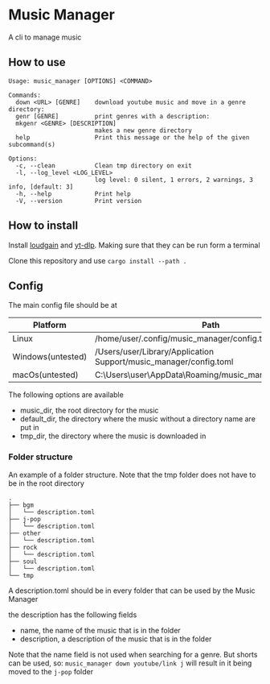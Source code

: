 # Music Manager

A cli to manage music

## How to use

```text
Usage: music_manager [OPTIONS] <COMMAND>

Commands:
  down <URL> [GENRE]    download youtube music and move in a genre directory: 
  genr [GENRE]          print genres with a description: 
  mkgenr <GENRE> [DESCRIPTION]  
                        makes a new genre directory
  help                  Print this message or the help of the given subcommand(s)

Options:
  -c, --clean           Clean tmp directory on exit
  -l, --log_level <LOG_LEVEL>  
                        log level: 0 silent, 1 errors, 2 warnings, 3 info, [default: 3]
  -h, --help            Print help
  -V, --version         Print version
```

## How to install

Install [loudgain](https://github.com/Moonbase59/loudgain "https://github.com/Moonbase59/loudgain") and [yt-dlp](https://github.com/yt-dlp/yt-dlp "https://github.com/yt-dlp/yt-dlp"). Making sure that they can be run form a terminal

Clone this repository and use `cargo install --path .`

## Config

The main config file should be at

| Platform          | Path                                                              |
| ----------------- | ----------------------------------------------------------------- |
| Linux             | /home/user/.config/music_manager/config.toml                      |
| Windows(untested) | /Users/user/Library/Application Support/music_manager/config.toml |
| macOs(untested)   | C:\Users\user\AppData\Roaming/music_manager/config.toml           |

The following options are available

- music_dir, the root directory for the music
- default_dir, the directory where the music without a directory name are put in
- tmp_dir, the directory where the music is downloaded in

### Folder structure

An example of a folder structure. Note that the tmp folder does not have to be in the root directory

```text
.
├── bgm
│   └── description.toml
├── j-pop
│   └── description.toml
├── other
│   └── description.toml
├── rock
│   └── description.toml
├── soul
│   └── description.toml
└── tmp
```

A description.toml should be in every folder that can be used by the Music Manager

the description has the following fields

- name, the name of the music that is in the folder
- description, a description of the music that is in the folder

Note that the name field is not used when searching for a genre. But shorts can be used, so: `music_manager down youtube/link j` will result in it being moved to the `j-pop` folder
